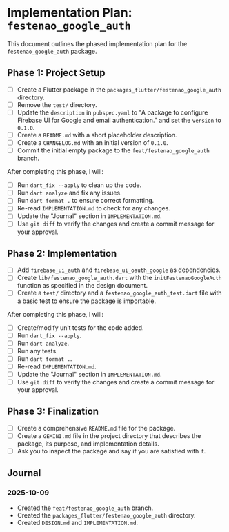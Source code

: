 # Implementation Plan: `festenao_google_auth`

This document outlines the phased implementation plan for the `festenao_google_auth` package.

## Phase 1: Project Setup

-   [ ] Create a Flutter package in the `packages_flutter/festenao_google_auth` directory.
-   [ ] Remove the `test/` directory.
-   [ ] Update the `description` in `pubspec.yaml` to "A package to configure Firebase UI for Google and email authentication." and set the `version` to `0.1.0`.
-   [ ] Create a `README.md` with a short placeholder description.
-   [ ] Create a `CHANGELOG.md` with an initial version of `0.1.0`.
-   [ ] Commit the initial empty package to the `feat/festenao_google_auth` branch.

After completing this phase, I will:

-   [ ] Run `dart_fix --apply` to clean up the code.
-   [ ] Run `dart analyze` and fix any issues.
-   [ ] Run `dart format .` to ensure correct formatting.
-   [ ] Re-read `IMPLEMENTATION.md` to check for any changes.
-   [ ] Update the "Journal" section in `IMPLEMENTATION.md`.
-   [ ] Use `git diff` to verify the changes and create a commit message for your approval.

## Phase 2: Implementation

-   [ ] Add `firebase_ui_auth` and `firebase_ui_oauth_google` as dependencies.
-   [ ] Create `lib/festenao_google_auth.dart` with the `initFestenaoGoogleAuth` function as specified in the design document.
-   [ ] Create a `test/` directory and a `festenao_google_auth_test.dart` file with a basic test to ensure the package is importable.

After completing this phase, I will:

-   [ ] Create/modify unit tests for the code added.
-   [ ] Run `dart_fix --apply`.
-   [ ] Run `dart analyze`.
-   [ ] Run any tests.
-   [ ] Run `dart format .`.
-   [ ] Re-read `IMPLEMENTATION.md`.
-   [ ] Update the "Journal" section in `IMPLEMENTATION.md`.
-   [ ] Use `git diff` to verify the changes and create a commit message for your approval.

## Phase 3: Finalization

-   [ ] Create a comprehensive `README.md` file for the package.
-   [ ] Create a `GEMINI.md` file in the project directory that describes the package, its purpose, and implementation details.
-   [ ] Ask you to inspect the package and say if you are satisfied with it.

## Journal

### 2025-10-09

-   Created the `feat/festenao_google_auth` branch.
-   Created the `packages_flutter/festenao_google_auth` directory.
-   Created `DESIGN.md` and `IMPLEMENTATION.md`.
